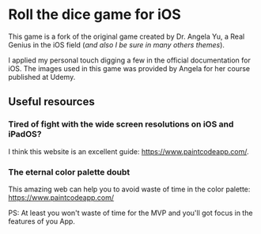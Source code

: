 # Roll the dice game for iOS

This game is a fork of the original game created by Dr. Angela Yu, a Real Genius in the iOS field (_and also I be sure in many others themes_).

I applied my personal touch digging a few in the official documentation for iOS. The images used in this game was provided by Angela for her course published at Udemy.

## Useful resources

### Tired of fight with the wide screen resolutions on iOS and iPadOS?

I think this website is an excellent guide: https://www.paintcodeapp.com/.



### The eternal color palette doubt

This amazing web can help you to avoid waste of time in the color palette: https://www.paintcodeapp.com/

PS: At least you won't waste of time for the MVP and you'll got focus in the features of you App.
